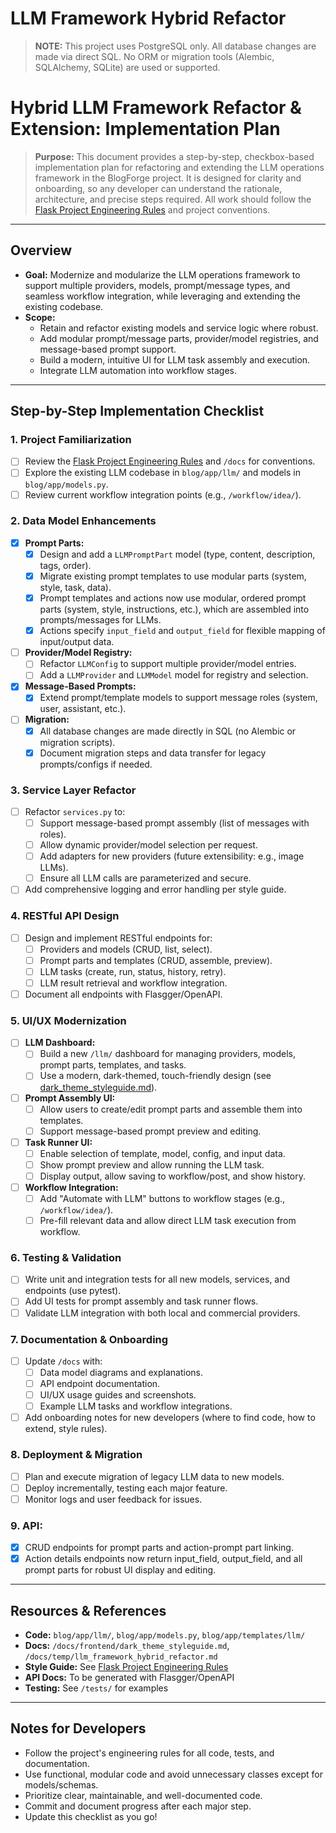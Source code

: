 # LLM Framework Hybrid Refactor

> **NOTE:** This project uses PostgreSQL only. All database changes are made via direct SQL. No ORM or migration tools (Alembic, SQLAlchemy, SQLite) are used or supported.

# Hybrid LLM Framework Refactor & Extension: Implementation Plan

> **Purpose:**
> This document provides a step-by-step, checkbox-based implementation plan for refactoring and extending the LLM operations framework in the BlogForge project. It is designed for clarity and onboarding, so any developer can understand the rationale, architecture, and precise steps required. All work should follow the [Flask Project Engineering Rules](../frontend/dark_theme_styleguide.md) and project conventions.

---

## **Overview**

- **Goal:** Modernize and modularize the LLM operations framework to support multiple providers, models, prompt/message types, and seamless workflow integration, while leveraging and extending the existing codebase.
- **Scope:**
  - Retain and refactor existing models and service logic where robust.
  - Add modular prompt/message parts, provider/model registries, and message-based prompt support.
  - Build a modern, intuitive UI for LLM task assembly and execution.
  - Integrate LLM automation into workflow stages.

---

## **Step-by-Step Implementation Checklist**

### **1. Project Familiarization**
- [ ] Review the [Flask Project Engineering Rules](../frontend/dark_theme_styleguide.md) and `/docs` for conventions.
- [ ] Explore the existing LLM codebase in `blog/app/llm/` and models in `blog/app/models.py`.
- [ ] Review current workflow integration points (e.g., `/workflow/idea/`).

### **2. Data Model Enhancements**
- [x] **Prompt Parts:**
  - [x] Design and add a `LLMPromptPart` model (type, content, description, tags, order).
  - [x] Migrate existing prompt templates to use modular parts (system, style, task, data).
  - [x] Prompt templates and actions now use modular, ordered prompt parts (system, style, instructions, etc.), which are assembled into prompts/messages for LLMs.
  - [x] Actions specify `input_field` and `output_field` for flexible mapping of input/output data.
- [ ] **Provider/Model Registry:**
  - [ ] Refactor `LLMConfig` to support multiple provider/model entries.
  - [ ] Add a `LLMProvider` and `LLMModel` model for registry and selection.
- [x] **Message-Based Prompts:**
  - [x] Extend prompt/template models to support message roles (system, user, assistant, etc.).
- [ ] **Migration:**
  - [x] All database changes are made directly in SQL (no Alembic or migration scripts).
  - [x] Document migration steps and data transfer for legacy prompts/configs if needed.

### **3. Service Layer Refactor**
- [ ] Refactor `services.py` to:
  - [ ] Support message-based prompt assembly (list of messages with roles).
  - [ ] Allow dynamic provider/model selection per request.
  - [ ] Add adapters for new providers (future extensibility: e.g., image LLMs).
  - [ ] Ensure all LLM calls are parameterized and secure.
- [ ] Add comprehensive logging and error handling per style guide.

### **4. RESTful API Design**
- [ ] Design and implement RESTful endpoints for:
  - [ ] Providers and models (CRUD, list, select).
  - [ ] Prompt parts and templates (CRUD, assemble, preview).
  - [ ] LLM tasks (create, run, status, history, retry).
  - [ ] LLM result retrieval and workflow integration.
- [ ] Document all endpoints with Flasgger/OpenAPI.

### **5. UI/UX Modernization**
- [ ] **LLM Dashboard:**
  - [ ] Build a new `/llm/` dashboard for managing providers, models, prompt parts, templates, and tasks.
  - [ ] Use a modern, dark-themed, touch-friendly design (see [dark_theme_styleguide.md](../frontend/dark_theme_styleguide.md)).
- [ ] **Prompt Assembly UI:**
  - [ ] Allow users to create/edit prompt parts and assemble them into templates.
  - [ ] Support message-based prompt preview and editing.
- [ ] **Task Runner UI:**
  - [ ] Enable selection of template, model, config, and input data.
  - [ ] Show prompt preview and allow running the LLM task.
  - [ ] Display output, allow saving to workflow/post, and show history.
- [ ] **Workflow Integration:**
  - [ ] Add "Automate with LLM" buttons to workflow stages (e.g., `/workflow/idea/`).
  - [ ] Pre-fill relevant data and allow direct LLM task execution from workflow.

### **6. Testing & Validation**
- [ ] Write unit and integration tests for all new models, services, and endpoints (use pytest).
- [ ] Add UI tests for prompt assembly and task runner flows.
- [ ] Validate LLM integration with both local and commercial providers.

### **7. Documentation & Onboarding**
- [ ] Update `/docs` with:
  - [ ] Data model diagrams and explanations.
  - [ ] API endpoint documentation.
  - [ ] UI/UX usage guides and screenshots.
  - [ ] Example LLM tasks and workflow integrations.
- [ ] Add onboarding notes for new developers (where to find code, how to extend, style rules).

### **8. Deployment & Migration**
- [ ] Plan and execute migration of legacy LLM data to new models.
- [ ] Deploy incrementally, testing each major feature.
- [ ] Monitor logs and user feedback for issues.

### **9. API:**
- [x] CRUD endpoints for prompt parts and action-prompt part linking.
- [x] Action details endpoints now return input_field, output_field, and all prompt parts for robust UI display and editing.

---

## **Resources & References**
- **Code:** `blog/app/llm/`, `blog/app/models.py`, `blog/app/templates/llm/`
- **Docs:** `/docs/frontend/dark_theme_styleguide.md`, `/docs/temp/llm_framework_hybrid_refactor.md`
- **Style Guide:** See [Flask Project Engineering Rules](../frontend/dark_theme_styleguide.md)
- **API Docs:** To be generated with Flasgger/OpenAPI
- **Testing:** See `/tests/` for examples

---

## **Notes for Developers**
- Follow the project's engineering rules for all code, tests, and documentation.
- Use functional, modular code and avoid unnecessary classes except for models/schemas.
- Prioritize clear, maintainable, and well-documented code.
- Commit and document progress after each major step.
- Update this checklist as you go! 